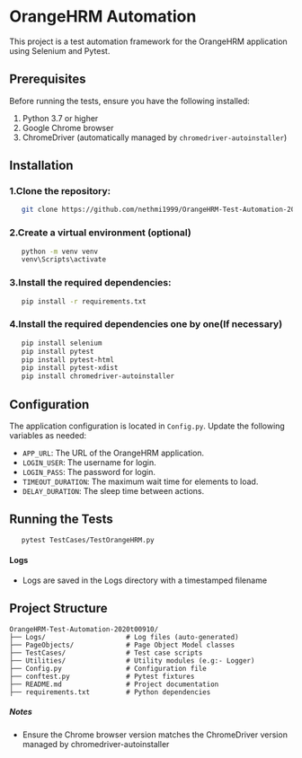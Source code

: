 # OrangeHRM Automation

This project is a test automation framework for the OrangeHRM application using Selenium and Pytest.

## Prerequisites

Before running the tests, ensure you have the following installed:
1. Python 3.7 or higher
2. Google Chrome browser
3. ChromeDriver (automatically managed by `chromedriver-autoinstaller`)

## Installation

### 1.Clone the repository:

```bash
   git clone https://github.com/nethmi1999/OrangeHRM-Test-Automation-2020t00910.git
   ```
### 2.Create a virtual environment (optional)
```bash
   python -m venv venv
   venv\Scripts\activate  
   ```
### 3.Install the required dependencies:

```bash
   pip install -r requirements.txt
   ```
### 4.Install the required dependencies one by one(If necessary)

```bash
   pip install selenium
   pip install pytest
   pip install pytest-html
   pip install pytest-xdist
   pip install chromedriver-autoinstaller
   ```

## Configuration

The application configuration is located in `Config.py`. Update the following variables as needed:
- `APP_URL`: The URL of the OrangeHRM application.
- `LOGIN_USER`: The username for login.
- `LOGIN_PASS`: The password for login.
- `TIMEOUT_DURATION`: The maximum wait time for elements to load.
- `DELAY_DURATION`: The sleep time between actions.

## Running the Tests

```bash
   pytest TestCases/TestOrangeHRM.py
   ```

#### Logs

* Logs are saved in the Logs directory with a timestamped filename

## Project Structure
```
OrangeHRM-Test-Automation-2020t00910/
├── Logs/                    # Log files (auto-generated)
├── PageObjects/             # Page Object Model classes
├── TestCases/               # Test case scripts
├── Utilities/               # Utility modules (e.g:- Logger)
├── Config.py                # Configuration file
├── conftest.py              # Pytest fixtures
├── README.md                # Project documentation
├── requirements.txt         # Python dependencies 
```

##### Notes

* Ensure the Chrome browser version matches the ChromeDriver version managed by chromedriver-autoinstaller